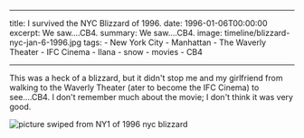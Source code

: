 
  ---
  title: I survived the NYC Blizzard of 1996.
  date: 1996-01-06T00:00:00
  excerpt: We saw....CB4.
  summary: We saw....CB4.
  image: timeline/blizzard-nyc-jan-6-1996.jpg
  tags:
    - New York City
    - Manhattan
    - The Waverly Theater
    - IFC Cinema
    - Ilana
    - snow
    - movies
    - CB4

  ---

 This was a heck of a blizzard, but it didn't stop me and my girlfriend from walking to the Waverly Theater (ater to become the IFC Cinema) to see....CB4.
 I don't remember much about the movie; I don't think it was very good.

  ![picture swiped from NY1 of 1996 nyc blizzard](/static/img/timeline/blizzard-nyc-jan-6-1996.jpg)


  